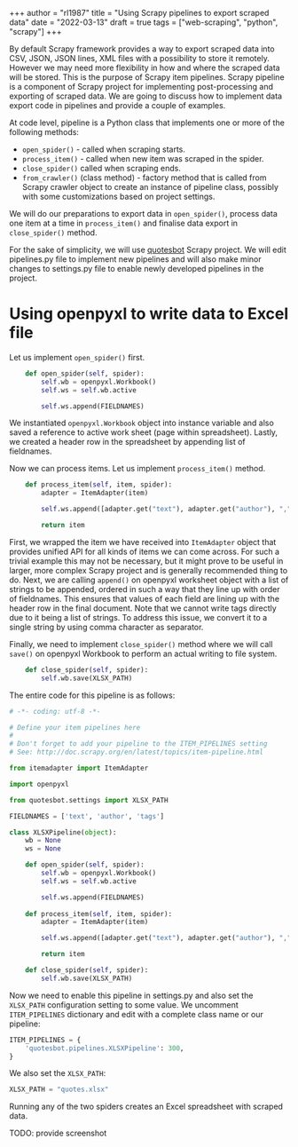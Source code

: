 +++
author = "rl1987"
title = "Using Scrapy pipelines to export scraped data"
date = "2022-03-13"
draft = true
tags = ["web-scraping", "python", "scrapy"]
+++

By default Scrapy framework provides a way to export scraped data into CSV, JSON, JSON lines,
XML files with a possibility to store it remotely. However we may need more flexibility in
how and where the scraped data will be stored. This is the purpose of Scrapy item pipelines.
Scrapy pipeline is a component of Scrapy project for implementing post-processing and exporting
of scraped data. We are going to discuss how to implement data export code in pipelines and
provide a couple of examples.

At code level, pipeline is a Python class that implements one or more of the following methods:

* `open_spider()` - called when scraping starts. 
* `process_item()` - called when new item was scraped in the spider.
* `close_spider()` called when scraping ends.
* `from_crawler()` (class method) - factory method that is called from Scrapy crawler object to
create an instance of pipeline class, possibly with some customizations based on project settings.

We will do our preparations to export data in `open_spider()`, process data one item at a time in
`process_item()` and finalise data export in `close_spider()` method.

For the sake of simplicity, we will use [quotesbot](https://github.com/scrapy/quotesbot) Scrapy
project. We will edit pipelines.py file to implement new pipelines and will also make minor changes
to settings.py file to enable newly developed pipelines in the project.

Using openpyxl to write data to Excel file
==========================================

Let us implement `open_spider()` first.

```python
    def open_spider(self, spider):
        self.wb = openpyxl.Workbook()
        self.ws = self.wb.active

        self.ws.append(FIELDNAMES)

```

We instantiated `openpyxl.Workbook` object into instance variable and also saved a reference to
active work sheet (page within spreadsheet). Lastly, we created a header row in the spreadsheet
by appending list of fieldnames. 

Now we can process items. Let us implement `process_item()` method.

```python
    def process_item(self, item, spider):
        adapter = ItemAdapter(item)

        self.ws.append([adapter.get("text"), adapter.get("author"), ",".join(adapter.get("tags"))])

        return item
```

First, we wrapped the item we have received into `ItemAdapter` object that provides unified API for all kinds
of items we can come across. For such a trivial example this may not be necessary, but it might prove to be useful
in larger, more complex Scrapy project and is generally recommended thing to do. Next, we are calling `append()` on 
openpyxl worksheet object with a list of strings to be appended, ordered in such a way that they line up with
order of fieldnames. This ensures that values of each field are lining up with the header row in the final document.
Note that we cannot write tags directly due to it being a list of strings. To address this issue, we convert it to
a single string by using comma character as separator.

Finally, we need to implement `close_spider()` method where we will call `save()` on openpyxl Workbook to perform
an actual writing to file system.

```python
    def close_spider(self, spider):
        self.wb.save(XLSX_PATH)
```

The entire code for this pipeline is as follows:

```python
# -*- coding: utf-8 -*-

# Define your item pipelines here
#
# Don't forget to add your pipeline to the ITEM_PIPELINES setting
# See: http://doc.scrapy.org/en/latest/topics/item-pipeline.html

from itemadapter import ItemAdapter

import openpyxl

from quotesbot.settings import XLSX_PATH

FIELDNAMES = ['text', 'author', 'tags']

class XLSXPipeline(object):
    wb = None
    ws = None

    def open_spider(self, spider):
        self.wb = openpyxl.Workbook()
        self.ws = self.wb.active

        self.ws.append(FIELDNAMES)
    
    def process_item(self, item, spider):
        adapter = ItemAdapter(item)

        self.ws.append([adapter.get("text"), adapter.get("author"), ",".join(adapter.get("tags"))])

        return item

    def close_spider(self, spider):
        self.wb.save(XLSX_PATH)
```

Now we need to enable this pipeline in settings.py and also set the `XLSX_PATH` configuration setting to some value.
We uncomment `ITEM_PIPELINES` dictionary and edit with a complete class name or our pipeline:

```python
ITEM_PIPELINES = {
    'quotesbot.pipelines.XLSXPipeline': 300,
}
```

We also set the `XLSX_PATH`:

```python
XLSX_PATH = "quotes.xlsx"
```

Running any of the two spiders creates an Excel spreadsheet with scraped data.

TODO: provide screenshot

